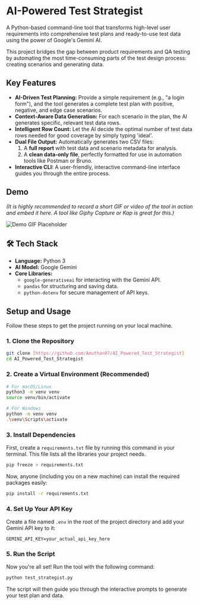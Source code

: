 # AI-Powered Test Strategist

A Python-based command-line tool that transforms high-level user requirements into comprehensive test plans and ready-to-use test data using the power of Google's Gemini AI.

This project bridges the gap between product requirements and QA testing by automating the most time-consuming parts of the test design process: creating scenarios and generating data.

## Key Features

-   **AI-Driven Test Planning:** Provide a simple requirement (e.g., "a login form"), and the tool generates a complete test plan with positive, negative, and edge case scenarios.
-   **Context-Aware Data Generation:** For each scenario in the plan, the AI generates specific, relevant test data rows.
-   **Intelligent Row Count:** Let the AI decide the optimal number of test data rows needed for good coverage by simply typing 'ideal'.
-   **Dual File Output:** Automatically generates two CSV files:
    1.  A **full report** with test data and scenario metadata for analysis.
    2.  A **clean data-only file**, perfectly formatted for use in automation tools like Postman or Bruno.
-   **Interactive CLI:** A user-friendly, interactive command-line interface guides you through the entire process.

## Demo

*(It is highly recommended to record a short GIF or video of the tool in action and embed it here. A tool like Giphy Capture or Kap is great for this.)*

![Demo GIF Placeholder](https://via.placeholder.com/800x400.png?text=Showcase+A+GIF+Of+Your+Tool+Here)

## 🛠️ Tech Stack

-   **Language:** Python 3
-   **AI Model:** Google Gemini
-   **Core Libraries:**
    -   `google-generativeai` for interacting with the Gemini API.
    -   `pandas` for structuring and saving data.
    -   `python-dotenv` for secure management of API keys.

## Setup and Usage

Follow these steps to get the project running on your local machine.

### 1. Clone the Repository

```bash
git clone [https://github.com/Amuthan07/AI_Powered_Test_Strategist]
cd AI_Powered_Test_Strategist
```

### 2. Create a Virtual Environment (Recommended)

```bash
# For macOS/Linux
python3 -m venv venv
source venv/bin/activate

# For Windows
python -m venv venv
.\venv\Scripts\activate
```

### 3. Install Dependencies

First, create a `requirements.txt` file by running this command in your terminal. This file lists all the libraries your project needs.

```bash
pip freeze > requirements.txt
```

Now, anyone (including you on a new machine) can install the required packages easily:

```bash
pip install -r requirements.txt
```

### 4. Set Up Your API Key

Create a file named `.env` in the root of the project directory and add your Gemini API key to it:

```env
GEMINI_API_KEY=your_actual_api_key_here
```

### 5. Run the Script

Now you're all set! Run the tool with the following command:

```bash
python test_strategist.py
```

The script will then guide you through the interactive prompts to generate your test plan and data.